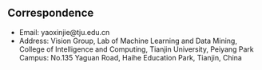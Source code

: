 ## Correspondence
<!-- 
<h4 style="margin:0 10px 0;">Conference Reviewers</h4>

Please read this page before asking for source code/pre-trained models/data, etc.
-->

<ul style="margin:0 0 5px;">
  <li><autocolor>Email: yaoxinjie@tju.edu.cn</autocolor></li>
  <li><autocolor>Address: Vision Group, Lab of Machine Learning and Data Mining, College of Intelligence and Computing, Tianjin University, Peiyang Park Campus: No.135 Yaguan Road, Haihe Education Park, Tianjin, China</autocolor></li>
</ul>
<!-- 
<h4 style="margin:0 10px 0;">Journal Reviewers</h4>
<ul style="margin:0 0 20px;">
  <li><a href="https://www.computer.org/csdl/journal/tp"><autocolor>IEEE Transactions on Pattern Analysis and Machine Intelligence (TPAMI)</autocolor></a></li>
  <li><a href="https://www.springer.com/journal/11263"><autocolor>International Journal of Computer Vision (IJCV)</autocolor></a></li>
</ul>
-->
